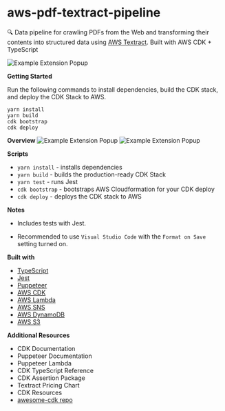 # aws-pdf-textract-pipeline

:mag: Data pipeline for crawling PDFs from the Web and transforming their contents into structured data using [AWS Textract](https://aws.amazon.com/textract/). Built with AWS CDK + TypeScript

![Example Extension Popup](https://i.imgur.com/3F89JQK.png "Example Extension Popup")

<!-- https://cloudcraft.co/view/e135397e-a673-411e-9ee7-05a5618052b2?key=R-OLiwplnkA9dtQxtkVqOw&interactive=true&embed=true -->

**Getting Started**

Run the following commands to install dependencies, build the CDK stack, and deploy the CDK Stack to AWS.

```
yarn install
yarn build
cdk bootstrap
cdk deploy
```

**Overview**
![Example Extension Popup](https://i.imgur.com/HkTtLmi.png "Example Extension Popup")
![Example Extension Popup](https://i.imgur.com/bmFJGDW.png "Example Extension Popup")

**Scripts**

- `yarn install` - installs dependencies
- `yarn build` - builds the production-ready CDK Stack
- `yarn test` - runs Jest
- `cdk bootstrap` - bootstraps AWS Cloudformation for your CDK deploy
- `cdk deploy` - deploys the CDK stack to AWS

**Notes**

- Includes tests with Jest.

- Recommended to use `Visual Studio Code` with the `Format on Save` setting turned on.

**Built with**

- [TypeScript](https://www.typescriptlang.org/)
- [Jest](https://jestjs.io)
- [Puppeteer](https://jestjs.io)
- [AWS CDK](https://aws.amazon.com/cdk/)
- [AWS Lambda](https://aws.amazon.com/lambda/)
- [AWS SNS](https://aws.amazon.com/sns/)
- [AWS DynamoDB](https://aws.amazon.com/dynamodb/)
- [AWS S3](https://aws.amazon.com/s3/)

**Additional Resources**

- CDK Documentation
- Puppeteer Documentation
- Puppeteer Lambda
- CDK TypeScript Reference
- CDK Assertion Package
- Textract Pricing Chart
- CDK Resources
- [awesome-cdk repo](https://github.com/eladb/awesome-cdk)
